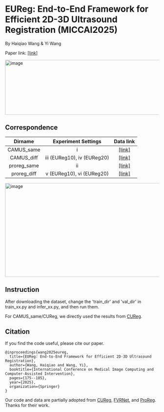 # EUReg: End-to-End Framework for Efficient 2D-3D Ultrasound Registration (MICCAI2025) 

By Haiqiao Wang & Yi Wang

Paper link: [[link]](https://link.springer.com/chapter/10.1007/978-3-032-04937-7_17)

<img width="685" height="179" alt="image" src="https://github.com/user-attachments/assets/39d15db4-7836-4b7d-85fa-0dea1c592c3f" />

## Correspondence

| Dirname  | Experiment Settings| Data link |
| :----------: | :-----------:| :-----------:|
| CAMUS_same   | i   | [[link]](https://drive.usercontent.google.com/download?id=1Jmyl7KsPmwh16VJKt4v4Et_c4-RkaAIJ&export=download&authuser=0)|
| CAMUS_diff   | iii (EUReg10), iv (EUReg20)   | [[link]](https://drive.usercontent.google.com/download?id=1hDqsefF_KSxWwIAPFyMTmAPK3ACvFuVO&export=download&authuser=0)|
| proreg_same   | ii   | [[link]](https://drive.usercontent.google.com/download?id=1optAZ9a9bFl83K9yhmqDFqp1TAUMH9xo&export=download&authuser=0)  |
| proreg_diff   | v (EUReg10), vi (EUReg20)  | [[link]](https://drive.usercontent.google.com/download?id=1optAZ9a9bFl83K9yhmqDFqp1TAUMH9xo&export=download&authuser=0)|

<img width="1559" height="306" alt="image" src="https://github.com/user-attachments/assets/e4df2049-a4b8-4dec-a5fa-ac0cdcbc7909" />

## Instruction

After downloading the dataset, change the 'train_dir' and 'val_dir' in train_xx.py and infer_xx.py, and then run them.

For CAMUS_same/CUReg, we directly used the results from [CUReg](https://github.com/LLEIHIT/CU-Reg).

## Citation
If you find the code useful, please cite our paper.
```
@inproceedings{wang2025eureg,
  title={EUReg: End-to-End Framework for Efficient 2D-3D Ultrasound Registration},
  author={Wang, Haiqiao and Wang, Yi},
  booktitle={International Conference on Medical Image Computing and Computer-Assisted Intervention},
  pages={175--185},
  year={2025},
  organization={Springer}
}
```

Our code and data are partially adopted from [CUReg](https://github.com/LLEIHIT/CU-Reg), [FVRNet](https://github.com/DIAL-RPI/FVR-Net), and [ProReg](https://muregpro.github.io/data.html). Thanks for their work.
